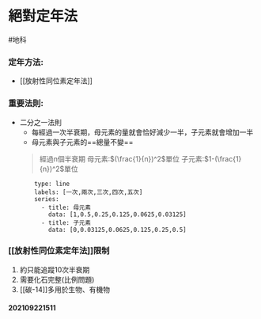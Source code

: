 # 絕對定年法
#地科 

### 定年方法:
- [[放射性同位素定年法]]
### 重要法則:
- 二分之一法則
	- 每經過一次半衰期，母元素的量就會恰好減少一半，子元素就會增加一半
	- 母元素與子元素的==總量不變==
	>經過n個半衰期
	>母元素:$(\frac{1}{n})^2$單位
	>子元素:$1-(\frac{1}{n})^2$單位
    ```chart
        type: line
        labels: [一次,兩次,三次,四次,五次]
        series:
          - title: 母元素
            data: [1,0.5,0.25,0.125,0.0625,0.03125]
		  - title: 子元素
		  	data: [0,0.03125,0.0625,0.125,0.25,0.5]

    ```

### [[放射性同位素定年法]]限制
1. 約只能追蹤10次半衰期
2. 需要化石完整(比例問題)
3. [[碳-14]]多用於生物、有機物

#### 202109221511